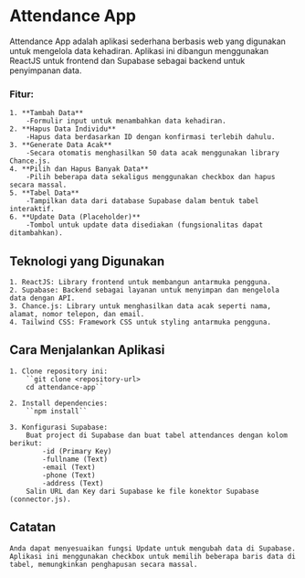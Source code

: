# Attendance App

Attendance App adalah aplikasi sederhana berbasis web yang digunakan untuk mengelola data kehadiran. Aplikasi ini dibangun menggunakan ReactJS untuk frontend dan Supabase sebagai backend untuk penyimpanan data.
### Fitur:
    1. **Tambah Data**
        -Formulir input untuk menambahkan data kehadiran.
    2. **Hapus Data Individu**
        -Hapus data berdasarkan ID dengan konfirmasi terlebih dahulu.
    3. **Generate Data Acak**
        -Secara otomatis menghasilkan 50 data acak menggunakan library Chance.js.
    4. **Pilih dan Hapus Banyak Data**
        -Pilih beberapa data sekaligus menggunakan checkbox dan hapus secara massal.
    5. **Tabel Data**
        -Tampilkan data dari database Supabase dalam bentuk tabel interaktif.
    6. **Update Data (Placeholder)**
        -Tombol untuk update data disediakan (fungsionalitas dapat ditambahkan).

## Teknologi yang Digunakan
    1. ReactJS: Library frontend untuk membangun antarmuka pengguna.
    2. Supabase: Backend sebagai layanan untuk menyimpan dan mengelola data dengan API.
    3. Chance.js: Library untuk menghasilkan data acak seperti nama, alamat, nomor telepon, dan email.
    4. Tailwind CSS: Framework CSS untuk styling antarmuka pengguna.

## Cara Menjalankan Aplikasi
    1. Clone repository ini:
        ``git clone <repository-url>
        cd attendance-app``
    
    2. Install dependencies:
        ``npm install``

    3. Konfigurasi Supabase:
        Buat project di Supabase dan buat tabel attendances dengan kolom berikut:
            -id (Primary Key)
            -fullname (Text)
            -email (Text)
            -phone (Text)
            -address (Text)
        Salin URL dan Key dari Supabase ke file konektor Supabase (connector.js).

## Catatan
    Anda dapat menyesuaikan fungsi Update untuk mengubah data di Supabase.
    Aplikasi ini menggunakan checkbox untuk memilih beberapa baris data di tabel, memungkinkan penghapusan secara massal.